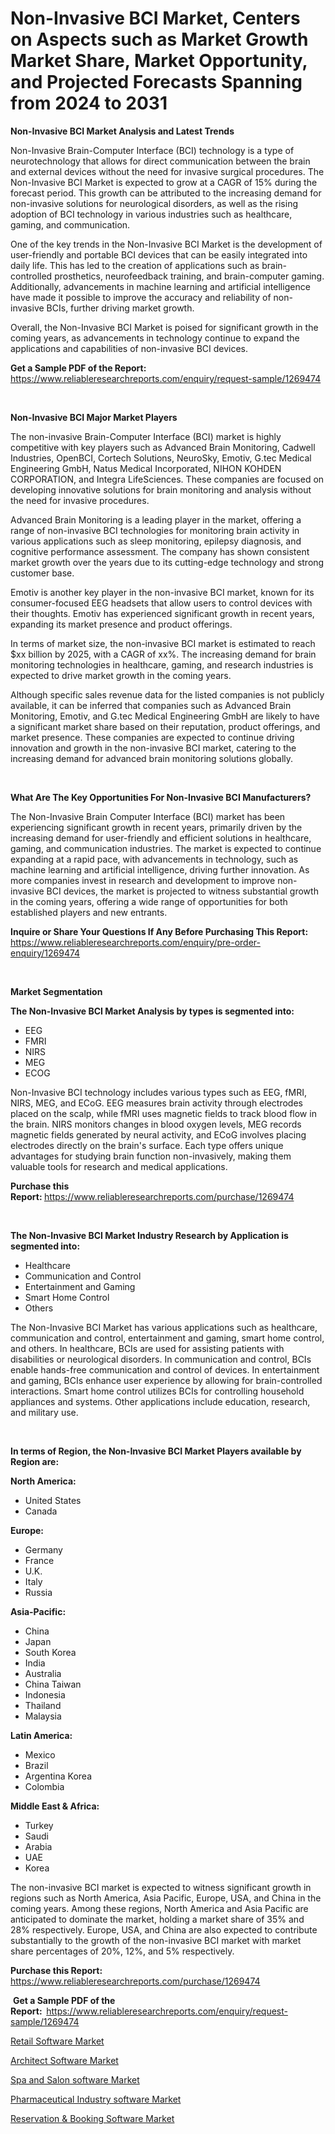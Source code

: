 <p><h1>Non-Invasive BCI Market, Centers on Aspects such as Market Growth Market Share, Market Opportunity, and Projected Forecasts Spanning from 2024 to 2031</h1></p><p><strong>Non-Invasive BCI Market Analysis and Latest Trends</strong></p>
<p><p>Non-Invasive Brain-Computer Interface (BCI) technology is a type of neurotechnology that allows for direct communication between the brain and external devices without the need for invasive surgical procedures. The Non-Invasive BCI Market is expected to grow at a CAGR of 15% during the forecast period. This growth can be attributed to the increasing demand for non-invasive solutions for neurological disorders, as well as the rising adoption of BCI technology in various industries such as healthcare, gaming, and communication.</p><p>One of the key trends in the Non-Invasive BCI Market is the development of user-friendly and portable BCI devices that can be easily integrated into daily life. This has led to the creation of applications such as brain-controlled prosthetics, neurofeedback training, and brain-computer gaming. Additionally, advancements in machine learning and artificial intelligence have made it possible to improve the accuracy and reliability of non-invasive BCIs, further driving market growth.</p><p>Overall, the Non-Invasive BCI Market is poised for significant growth in the coming years, as advancements in technology continue to expand the applications and capabilities of non-invasive BCI devices.</p></p>
<p><strong>Get a Sample PDF of the Report:&nbsp;</strong> <a href="https://www.reliableresearchreports.com/enquiry/request-sample/1269474">https://www.reliableresearchreports.com/enquiry/request-sample/1269474</a></p>
<p>&nbsp;</p>
<p><strong>Non-Invasive BCI Major Market Players</strong></p>
<p><p>The non-invasive Brain-Computer Interface (BCI) market is highly competitive with key players such as Advanced Brain Monitoring, Cadwell Industries, OpenBCI, Cortech Solutions, NeuroSky, Emotiv, G.tec Medical Engineering GmbH, Natus Medical Incorporated, NIHON KOHDEN CORPORATION, and Integra LifeSciences. These companies are focused on developing innovative solutions for brain monitoring and analysis without the need for invasive procedures.</p><p>Advanced Brain Monitoring is a leading player in the market, offering a range of non-invasive BCI technologies for monitoring brain activity in various applications such as sleep monitoring, epilepsy diagnosis, and cognitive performance assessment. The company has shown consistent market growth over the years due to its cutting-edge technology and strong customer base.</p><p>Emotiv is another key player in the non-invasive BCI market, known for its consumer-focused EEG headsets that allow users to control devices with their thoughts. Emotiv has experienced significant growth in recent years, expanding its market presence and product offerings.</p><p>In terms of market size, the non-invasive BCI market is estimated to reach $xx billion by 2025, with a CAGR of xx%. The increasing demand for brain monitoring technologies in healthcare, gaming, and research industries is expected to drive market growth in the coming years.</p><p>Although specific sales revenue data for the listed companies is not publicly available, it can be inferred that companies such as Advanced Brain Monitoring, Emotiv, and G.tec Medical Engineering GmbH are likely to have a significant market share based on their reputation, product offerings, and market presence. These companies are expected to continue driving innovation and growth in the non-invasive BCI market, catering to the increasing demand for advanced brain monitoring solutions globally.</p></p>
<p>&nbsp;</p>
<p><strong>What Are The Key Opportunities For Non-Invasive BCI Manufacturers?</strong></p>
<p><p>The Non-Invasive Brain Computer Interface (BCI) market has been experiencing significant growth in recent years, primarily driven by the increasing demand for user-friendly and efficient solutions in healthcare, gaming, and communication industries. The market is expected to continue expanding at a rapid pace, with advancements in technology, such as machine learning and artificial intelligence, driving further innovation. As more companies invest in research and development to improve non-invasive BCI devices, the market is projected to witness substantial growth in the coming years, offering a wide range of opportunities for both established players and new entrants.</p></p>
<p><strong>Inquire or Share Your Questions If Any Before Purchasing This Report:</strong> <a href="https://www.reliableresearchreports.com/enquiry/pre-order-enquiry/1269474">https://www.reliableresearchreports.com/enquiry/pre-order-enquiry/1269474</a></p>
<p>&nbsp;</p>
<p><strong>Market Segmentation</strong></p>
<p><strong>The Non-Invasive BCI Market Analysis by types is segmented into:</strong></p>
<p><ul><li>EEG</li><li>FMRI</li><li>NIRS</li><li>MEG</li><li>ECOG</li></ul></p>
<p><p>Non-Invasive BCI technology includes various types such as EEG, fMRI, NIRS, MEG, and ECoG. EEG measures brain activity through electrodes placed on the scalp, while fMRI uses magnetic fields to track blood flow in the brain. NIRS monitors changes in blood oxygen levels, MEG records magnetic fields generated by neural activity, and ECoG involves placing electrodes directly on the brain's surface. Each type offers unique advantages for studying brain function non-invasively, making them valuable tools for research and medical applications.</p></p>
<p><strong>Purchase this Report:&nbsp;</strong><a href="https://www.reliableresearchreports.com/purchase/1269474">https://www.reliableresearchreports.com/purchase/1269474</a></p>
<p>&nbsp;</p>
<p><strong>The Non-Invasive BCI Market Industry Research by Application is segmented into:</strong></p>
<p><ul><li>Healthcare</li><li>Communication and Control</li><li>Entertainment and Gaming</li><li>Smart Home Control</li><li>Others</li></ul></p>
<p><p>The Non-Invasive BCI Market has various applications such as healthcare, communication and control, entertainment and gaming, smart home control, and others. In healthcare, BCIs are used for assisting patients with disabilities or neurological disorders. In communication and control, BCIs enable hands-free communication and control of devices. In entertainment and gaming, BCIs enhance user experience by allowing for brain-controlled interactions. Smart home control utilizes BCIs for controlling household appliances and systems. Other applications include education, research, and military use.</p></p>
<p>&nbsp;</p>
<p><strong>In terms of Region, the Non-Invasive BCI Market Players available by Region are:</strong></p>
<p>
    <p> <strong> North America: </strong>
        <ul>
            <li>United States</li>
            <li>Canada</li>
        </ul>
        </p> 
    <p> <strong> Europe: </strong>
        <ul>
            <li>Germany</li>
            <li>France</li>
            <li>U.K.</li>
            <li>Italy</li>
            <li>Russia</li>
        </ul>
        </p> 
    <p> <strong> Asia-Pacific: </strong>
        <ul>
            <li>China</li>
            <li>Japan</li>
            <li>South Korea</li>
            <li>India</li>
            <li>Australia</li>
            <li>China Taiwan</li>
            <li>Indonesia</li>
            <li>Thailand</li>
            <li>Malaysia</li>
        </ul>
        </p> 
    <p> <strong> Latin America: </strong>
        <ul>
            <li>Mexico</li>
            <li>Brazil</li>
            <li>Argentina Korea</li>
            <li>Colombia</li>
        </ul>
        </p> 
    <p> <strong> Middle East & Africa: </strong>
        <ul>
            <li>Turkey</li>
            <li>Saudi</li>
            <li>Arabia</li>
            <li>UAE</li>
            <li>Korea</li>
        </ul>
    </p>
    </p>
<p><p>The non-invasive BCI market is expected to witness significant growth in regions such as North America, Asia Pacific, Europe, USA, and China in the coming years. Among these regions, North America and Asia Pacific are anticipated to dominate the market, holding a market share of 35% and 28% respectively. Europe, USA, and China are also expected to contribute substantially to the growth of the non-invasive BCI market with market share percentages of 20%, 12%, and 5% respectively.</p></p>
<p><strong>Purchase this Report: </strong><a href="https://www.reliableresearchreports.com/purchase/1269474">https://www.reliableresearchreports.com/purchase/1269474</a></p>
<p>&nbsp;<strong>Get a Sample PDF of the Report:&nbsp;&nbsp;</strong><a href="https://www.reliableresearchreports.com/enquiry/request-sample/1269474">https://www.reliableresearchreports.com/enquiry/request-sample/1269474</a></p>
<p><strong></strong></p>
<p><p><a href="https://medium.com/p/a9551b70fd98/edit">Retail Software Market</a></p><p><a href="https://medium.com/p/ca5c85114cd6/edit">Architect Software Market</a></p><p><a href="https://medium.com/p/0e6b94b86d66/edit">Spa and Salon software Market</a></p><p><a href="https://medium.com/p/fe699215a468/edit">Pharmaceutical Industry software Market</a></p><p><a href="https://medium.com/p/984beb3abb4e/edit">Reservation & Booking Software Market</a></p></p>
